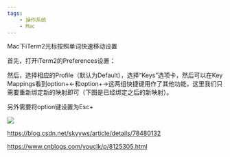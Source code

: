 ```yaml
---
tags:
    - 操作系统
    - Mac
---
```


Mac下iTerm2光标按照单词快速移动设置

首先，打开iTerm2的Preferences设置：



然后，选择相应的Profile（默认为Default），选择“Keys”选项卡，然后可以在Key Mappings看到option+←和option+→这两组快捷键用作了其他功能，这里我们只需要重新绑定新的映射即可（下图是已经绑定之后的新映射）。



另外需要将option键设置为Esc+



![](/img-post/开发/操作系统/Mac/Mac下iTerm2光标按照单词快速移动设置.assets/150d664f8f4e4be1940abe3131dce307.png)

https://blog.csdn.net/skyyws/article/details/78480132

https://www.cnblogs.com/youclk/p/8125305.html

